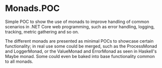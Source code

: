 # Monads.POC
Simple POC to show the use of monads to improve handling of common scenarios in .NET Core web programming, such as error handling, logging, tracking, metric gathering and so on.

The different monads are presented as minimal POCs to showcase certain functionality; in real use some could be merged, such as the ProcessMonad and LoggerMonad, or the ValueMonad and ErrorMonad as seen in Haskell's Maybe monad. 
Some could even be baked into base functionality common to all monads.